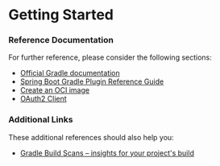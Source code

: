 # Getting Started

### Reference Documentation
For further reference, please consider the following sections:

* [Official Gradle documentation](https://docs.gradle.org)
* [Spring Boot Gradle Plugin Reference Guide](https://docs.spring.io/spring-boot/docs/2.7.2/gradle-plugin/reference/html/)
* [Create an OCI image](https://docs.spring.io/spring-boot/docs/2.7.2/gradle-plugin/reference/html/#build-image)
* [OAuth2 Client](https://docs.spring.io/spring-boot/docs/2.7.2/reference/htmlsingle/#web.security.oauth2.client)

### Additional Links
These additional references should also help you:

* [Gradle Build Scans – insights for your project's build](https://scans.gradle.com#gradle)

